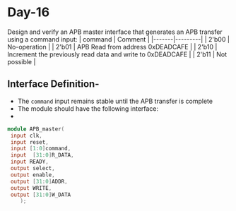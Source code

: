 # Day-16
Design and verify an APB master interface that generates an APB transfer using a command input:
| command | Comment |
|-------|---------|
| 2'b00 | No-operation |
| 2'b01 | APB Read from address 0xDEADCAFE |
| 2'b10 | Increment the previously read data and write to 0xDEADCAFE |
| 2'b11 | Not possible |

## Interface Definition-
- The `command` input remains stable until the APB transfer is complete
- The module should have the following interface:
- 
```verilog
module APB_master(
 input clk,
 input reset,
 input [1:0]command,
 input  [31:0]R_DATA,
 input READY,
 output select,
 output enable,
 output [31:0]ADDR,
 output WRITE,
 output [31:0]W_DATA
    );
```
